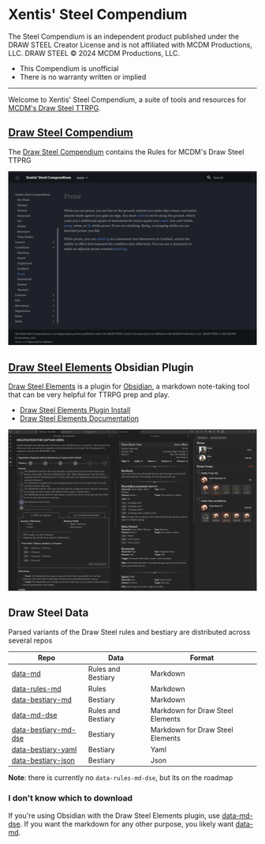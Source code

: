 # Xentis' Steel Compendium

The Steel Compendium is an independent product published under the DRAW STEEL Creator License and is not affiliated with MCDM Productions, LLC. DRAW STEEL © 2024 MCDM Productions, LLC.

- This Compendium is unofficial
- There is no warranty written or implied

---

Welcome to Xentis' Steel Compendium, a suite of tools and resources for
[MCDM's Draw Steel TTRPG](https://www.backerkit.com/c/projects/mcdm-productions/mcdm-rpg).

## [Draw Steel Compendium](./compendium)

The [Draw Steel Compendium](./compendium) contains the Rules for MCDM's Draw Steel TTPRG

![compendium.png](Media/compendium.png)

## [Draw Steel Elements](https://steelcompendium.io/draw-steel-elements/) Obsidian Plugin

[Draw Steel Elements](https://steelcompendium.io/draw-steel-elements/) is a plugin for [Obsidian](https://obsidian.md/), a markdown note-taking tool that can be very helpful for TTRPG prep and play.

- [Draw Steel Elements Plugin Install](https://obsidian.md/plugins?id=draw-steel-elements)
- [Draw Steel Elements Documentation](https://steelcompendium.io/draw-steel-elements/)

![elements screenshot](Media/elements.png)

## Draw Steel Data

Parsed variants of the Draw Steel rules and bestiary are distributed across several repos

| Repo                                                                            | Data               | Format                           |
|---------------------------------------------------------------------------------| ------------------ |----------------------------------|
| [data-md](https://github.com/SteelCompendium/data-md)                           | Rules and Bestiary | Markdown                         |
| [data-rules-md](https://github.com/SteelCompendium/data-rules-md)               | Rules              | Markdown                         |
| [data-bestiary-md](https://github.com/SteelCompendium/data-bestiary-md)         | Bestiary           | Markdown                         |
| [data-md-dse](https://github.com/SteelCompendium/data-md-dse)                   | Rules and Bestiary | Markdown for Draw Steel Elements |
| [data-bestiary-md-dse](https://github.com/SteelCompendium/data-bestiary-md-dse) | Bestiary           | Markdown for Draw Steel Elements |
| [data-bestiary-yaml](https://github.com/SteelCompendium/data-bestiary-yaml)     | Bestiary           | Yaml                             |
| [data-bestiary-json](https://github.com/SteelCompendium/data-bestiary-json)     | Bestiary           | Json                             |

**Note**: there is currently no `data-rules-md-dse`, but its on the roadmap

### I don't know which to download

If you're using Obsidian with the Draw Steel Elements plugin, use [data-md-dse](https://github.com/SteelCompendium/data-md-dse).  If you want the markdown for any other purpose, you likely want [data-md](https://github.com/SteelCompendium/data-md).
